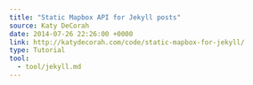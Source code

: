 ```yaml
---
title: "Static Mapbox API for Jekyll posts"
source: Katy DeCorah
date: 2014-07-26 22:26:00 +0000
link: http://katydecorah.com/code/static-mapbox-for-jekyll/
type: Tutorial
tool:
  - tool/jekyll.md
---
```








